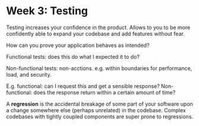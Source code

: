 # Week 3: Testing

Testing increases your confidence in the product. Allows to you to be more confidently able to expand your codebase and add features without fear.

How can you prove your application behaves as intended?

Functional tests: does this do what I expected it to do?

Non-functional tests: non-acctions. e.g. within boundaries for performance, load, and security.

E.g. functional: can I request this and get a sensible response? Non-functional: does the response return within a certain amount of time?

A **regression** is the accidental breakage of some part of your software upon a change somewhere else (perhaps unrelated) in the codebase. Complex codebases with tightly coupled components are super prone to regressions.